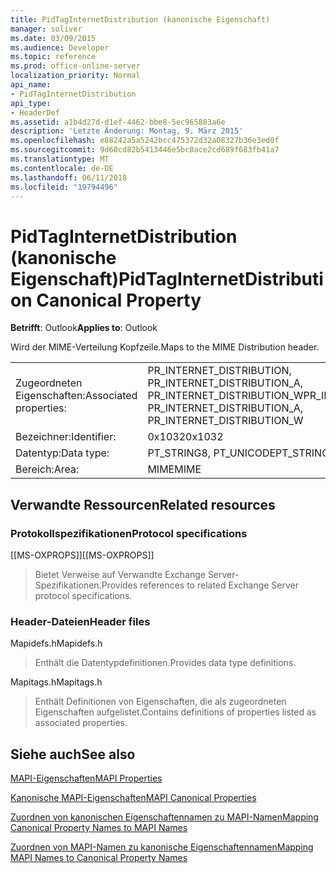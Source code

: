 ```yaml
---
title: PidTagInternetDistribution (kanonische Eigenschaft)
manager: soliver
ms.date: 03/09/2015
ms.audience: Developer
ms.topic: reference
ms.prod: office-online-server
localization_priority: Normal
api_name:
- PidTagInternetDistribution
api_type:
- HeaderDef
ms.assetid: a1b4d27d-d1ef-4462-bbe8-5ec965883a6e
description: 'Letzte Änderung: Montag, 9. März 2015'
ms.openlocfilehash: e88242a5a5242bcc475372d32a08327b36e3ed0f
ms.sourcegitcommit: 9d60cd82b5413446e5bc8ace2cd689f683fb41a7
ms.translationtype: MT
ms.contentlocale: de-DE
ms.lasthandoff: 06/11/2018
ms.locfileid: "19794496"
---
```

# <a name="pidtaginternetdistribution-canonical-property"></a><span data-ttu-id="8b377-103">PidTagInternetDistribution (kanonische Eigenschaft)</span><span class="sxs-lookup"><span data-stu-id="8b377-103">PidTagInternetDistribution Canonical Property</span></span>

  
  
<span data-ttu-id="8b377-104">**Betrifft**: Outlook</span><span class="sxs-lookup"><span data-stu-id="8b377-104">**Applies to**: Outlook</span></span> 
  
<span data-ttu-id="8b377-105">Wird der MIME-Verteilung Kopfzeile.</span><span class="sxs-lookup"><span data-stu-id="8b377-105">Maps to the MIME Distribution header.</span></span>
  
|||
|:-----|:-----|
|<span data-ttu-id="8b377-106">Zugeordneten Eigenschaften:</span><span class="sxs-lookup"><span data-stu-id="8b377-106">Associated properties:</span></span>  <br/> |<span data-ttu-id="8b377-107">PR_INTERNET_DISTRIBUTION, PR_INTERNET_DISTRIBUTION_A, PR_INTERNET_DISTRIBUTION_W</span><span class="sxs-lookup"><span data-stu-id="8b377-107">PR_INTERNET_DISTRIBUTION, PR_INTERNET_DISTRIBUTION_A, PR_INTERNET_DISTRIBUTION_W</span></span>  <br/> |
|<span data-ttu-id="8b377-108">Bezeichner:</span><span class="sxs-lookup"><span data-stu-id="8b377-108">Identifier:</span></span>  <br/> |<span data-ttu-id="8b377-109">0x1032</span><span class="sxs-lookup"><span data-stu-id="8b377-109">0x1032</span></span>  <br/> |
|<span data-ttu-id="8b377-110">Datentyp:</span><span class="sxs-lookup"><span data-stu-id="8b377-110">Data type:</span></span>  <br/> |<span data-ttu-id="8b377-111">PT_STRING8, PT_UNICODE</span><span class="sxs-lookup"><span data-stu-id="8b377-111">PT_STRING8, PT_UNICODE</span></span>  <br/> |
|<span data-ttu-id="8b377-112">Bereich:</span><span class="sxs-lookup"><span data-stu-id="8b377-112">Area:</span></span>  <br/> |<span data-ttu-id="8b377-113">MIME</span><span class="sxs-lookup"><span data-stu-id="8b377-113">MIME</span></span>  <br/> |
   
## <a name="related-resources"></a><span data-ttu-id="8b377-114">Verwandte Ressourcen</span><span class="sxs-lookup"><span data-stu-id="8b377-114">Related resources</span></span>

### <a name="protocol-specifications"></a><span data-ttu-id="8b377-115">Protokollspezifikationen</span><span class="sxs-lookup"><span data-stu-id="8b377-115">Protocol specifications</span></span>

<span data-ttu-id="8b377-116">[[MS-OXPROPS]]</span><span class="sxs-lookup"><span data-stu-id="8b377-116">[[MS-OXPROPS]]</span></span> 
  
> <span data-ttu-id="8b377-117">Bietet Verweise auf Verwandte Exchange Server-Spezifikationen.</span><span class="sxs-lookup"><span data-stu-id="8b377-117">Provides references to related Exchange Server protocol specifications.</span></span>
    
### <a name="header-files"></a><span data-ttu-id="8b377-118">Header-Dateien</span><span class="sxs-lookup"><span data-stu-id="8b377-118">Header files</span></span>

<span data-ttu-id="8b377-119">Mapidefs.h</span><span class="sxs-lookup"><span data-stu-id="8b377-119">Mapidefs.h</span></span>
  
> <span data-ttu-id="8b377-120">Enthält die Datentypdefinitionen.</span><span class="sxs-lookup"><span data-stu-id="8b377-120">Provides data type definitions.</span></span>
    
<span data-ttu-id="8b377-121">Mapitags.h</span><span class="sxs-lookup"><span data-stu-id="8b377-121">Mapitags.h</span></span>
  
> <span data-ttu-id="8b377-122">Enthält Definitionen von Eigenschaften, die als zugeordneten Eigenschaften aufgelistet.</span><span class="sxs-lookup"><span data-stu-id="8b377-122">Contains definitions of properties listed as associated properties.</span></span>
    
## <a name="see-also"></a><span data-ttu-id="8b377-123">Siehe auch</span><span class="sxs-lookup"><span data-stu-id="8b377-123">See also</span></span>



[<span data-ttu-id="8b377-124">MAPI-Eigenschaften</span><span class="sxs-lookup"><span data-stu-id="8b377-124">MAPI Properties</span></span>](mapi-properties.md)
  
[<span data-ttu-id="8b377-125">Kanonische MAPI-Eigenschaften</span><span class="sxs-lookup"><span data-stu-id="8b377-125">MAPI Canonical Properties</span></span>](mapi-canonical-properties.md)
  
[<span data-ttu-id="8b377-126">Zuordnen von kanonischen Eigenschaftennamen zu MAPI-Namen</span><span class="sxs-lookup"><span data-stu-id="8b377-126">Mapping Canonical Property Names to MAPI Names</span></span>](mapping-canonical-property-names-to-mapi-names.md)
  
[<span data-ttu-id="8b377-127">Zuordnen von MAPI-Namen zu kanonische Eigenschaftennamen</span><span class="sxs-lookup"><span data-stu-id="8b377-127">Mapping MAPI Names to Canonical Property Names</span></span>](mapping-mapi-names-to-canonical-property-names.md)


